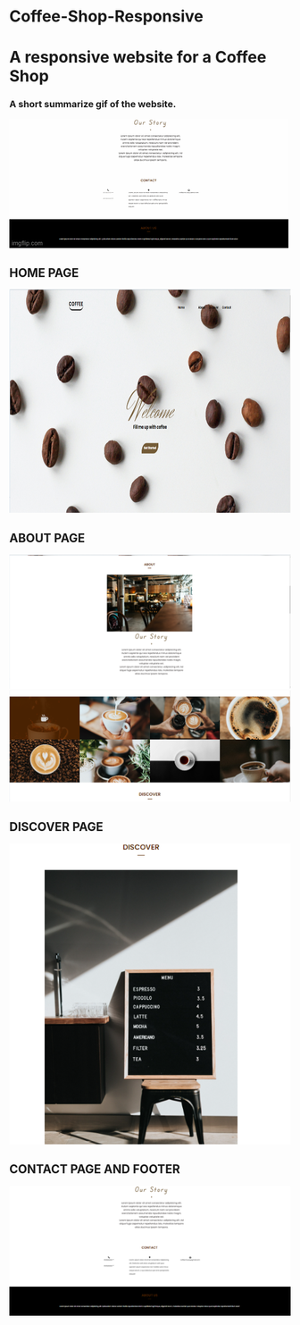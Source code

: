 # Coffee-Shop-Responsive
 <h1>A responsive website for a Coffee Shop</h1>
 
<h3>A short summarize gif of the website.</h3>

![](screenshots/gif.gif)


<h2> HOME PAGE</h2>
<img style="width:700px;height:400px" src="screenshots/main.png">

<h2> ABOUT PAGE</h2>
<img src="screenshots/about.png">

<img src="screenshots/about2.png">

<h2> DISCOVER PAGE</h2>
<img src="screenshots/discover.png">

<h2> CONTACT PAGE AND FOOTER</h2>
<img src="screenshots/contact and footer.png">
